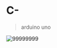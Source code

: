 # C-
> arduino uno


![99999999](https://user-images.githubusercontent.com/117331188/210219775-5a0edd17-d176-49b7-be5d-307e0eb60f8a.PNG)
